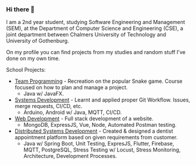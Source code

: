### Hi there 👋

I am a 2nd year student, studying Software Engineering and Management (SEM), at the Department of Computer Science and Engineering (CSE), a joint department between Chalmers University of Technology and University of Gothenburg.

On my profile you can find projects from my studies and random stuff I've done on my own time.

School Projects:
- [Team Programming](https://github.com/wanders00/dit094_team_programming) - Recreation on the popular Snake game. Course focused on how to plan and manage a project.
  - Java w/ JavaFX.
- [Systems Development](https://github.com/wanders00/dit113_systems_development) - Learnt and applied proper Git Workflow. Issues, merge requests, CI/CD, etc.
  - Arduino, Android w/ Java, MQTT, CI/CD.
- [Web Development](https://github.com/wanders00/dit342_web_development) - Full stack development of a website.
  - MongoDB, ExpressJS, Vue, Node, Automated Postman testing.
- [Distributed Systems Development](https://github.com/wanders00/dit356_distributed_systems_development) - Created & designed a dentist appointment platform based on given requirements from customer.
  - Java w/ Spring Boot, Unit Testing, ExpresJS, Flutter, Firebase, MQTT, PostgreSQL, Stress Testing w/ Locust, Stress Monitoring, Architecture, Development Processes.
